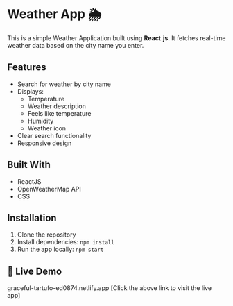 # Weather App 🌦️

This is a simple Weather Application built using **React.js**. 
It fetches real-time weather data based on the city name you enter.

## Features
- Search for weather by city name
- Displays:
  - Temperature
  - Weather description
  - Feels like temperature
  - Humidity
  - Weather icon
- Clear search functionality
- Responsive design

## Built With
- ReactJS
- OpenWeatherMap API
- CSS

## Installation

1. Clone the repository
2. Install dependencies: `npm install`
3. Run the app locally: `npm start`
  
## 🚀 Live Demo
graceful-tartufo-ed0874.netlify.app
[Click the above link to visit the live app]

